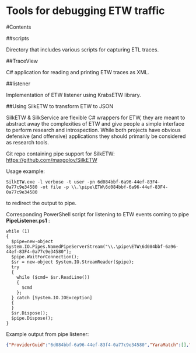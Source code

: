 Tools for debugging ETW traffic
===============================

#Contents

##scripts

Directory that includes various scripts for capturing ETL traces.

##TraceView

C# application for reading and printing ETW traces as XML.

##listener

Implementation of ETW listener using KrabsETW library.

##Using SilkETW to transform ETW to JSON

SilkETW & SilkService are flexible C# wrappers for ETW, they are meant to abstract away the complexities of ETW and give people
a simple interface to perform research and introspection. While both projects have obvious defensive (and offensive) applications
they should primarily be considered as research tools.

Git repo containing pipe support for SilkETW: https://github.com/maxgolov/SilkETW

Usage example:

```
SilkETW.exe -l verbose -t user -pn 6d084bbf-6a96-44ef-83F4-0a77c9e34580 -ot file -p \\.\pipe\ETW\6d084bbf-6a96-44ef-83F4-0a77c9e34580
```

to redirect the output to pipe.

Corresponding PowerShell script for listening to ETW events coming to pipe **PipeListener.ps1** :

```
while (1)
{
  $pipe=new-object System.IO.Pipes.NamedPipeServerStream("\\.\pipe\ETW\6d084bbf-6a96-44ef-83F4-0a77c9e34580");
  $pipe.WaitForConnection();
  $sr = new-object System.IO.StreamReader($pipe);
  try
  {
    while ($cmd= $sr.ReadLine()) 
    {
      $cmd
    };
  } catch [System.IO.IOException]
  {
  }
  $sr.Dispose();
  $pipe.Dispose();
}
```

Example output from pipe listener:

```json
{"ProviderGuid":"6d084bbf-6a96-44ef-83f4-0a77c9e34580","YaraMatch":[],"ProviderName":"6d084bbf6a9644ef83f40a77c9e34580","EventName":"My.Detailed.Event.PiiDrop","Opcode":0,"OpcodeName":"Info","TimeStamp":"2020-05-29T12:41:57.9706905-07:00","ThreadID":36636,"ProcessID":35268,"ProcessName":"N/A","PointerSize":8,"EventDataLength":874,"XmlEventData":{"strKey1":"hello1","PartA_Ext_Net_Cost":"Unmetered","piiKindSipAddress":"sip:info@microsoft.com","EventName":"My.Detailed.Event.PiiDrop","MSec":"176267.6426","guidKey2":"00010203-0405-0607-0809-0a0b0c0d0e0f","PartA_Ext_Net_Type":"Unknown","piiKindIPv6Address":"2001:0db8:85a3:0000:0000:8a2e:0370:7334","piiKindUri":"http://www.microsoft.com","piiKindMailSubject":"RE: test","PName":"","strKey2":"hello2","piiKindGenericData":"generic_data","PartA_iKey":"P-ARIA-6d084bbf6a9644ef83f40a77c9e34580","piiKindPhoneNumber":"+1-425-829-5875","piiKindIdentity":"Jack Frost","guidKey0":"00000000-0000-0000-0000-000000000000","piiKindSmtpAddress":"Jack Frost <jackfrost@fabrikam.com>","PartA_Ext_App_Name":"EventSender","piiKindNone":"field_value","piiKindDistinguishedName":"/CN=Jack Frost,OU=PIE,DC=REDMOND,DC=COM","piiKindQueryString":"a=1&b=2&c=3","piiKindIPv4Address":"127.0.0.1","dblKey":"3.140","guidKey1":"00010203-0405-0607-0809-0a0b0c0d0e0f","boolKey":"False","piiKindFqdn":"www.microsoft.com","PID":"35268","ProviderName":"6d084bbf6a9644ef83f40a77c9e34580","TID":"36636","timeKey1":"0","int64Key":"1","PartA_Ext_AriaMD":"{ fields:\"n:boolKey;t:1\" }"}}
```
